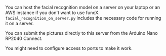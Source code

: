 You can host the facial recognition model on a server on your laptop or an AWS instance if you don't want to use funcX. `facial_recognition_on_server.py` includes the necessary code for running it on a server. 

You can submit the pictures directly to this server from the Arduino Nano RP2040 Connect.

You might need to configure access to ports to make it work.
